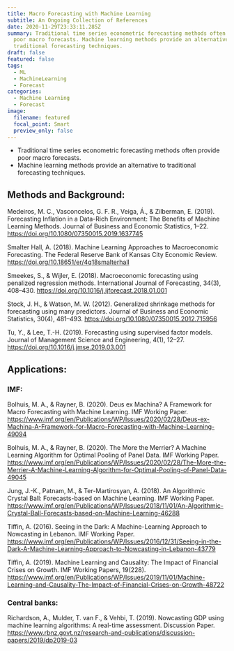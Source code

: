 ```yaml
---
title: Macro Forecasting with Machine Learning
subtitle: An Ongoing Collection of References
date: 2020-11-29T23:33:11.285Z
summary: Traditional time series econometric forecasting methods often provide
  poor macro forecasts. Machine learning methods provide an alternative to
  traditional forecasting techniques.
draft: false
featured: false
tags:
  - ML
  - MachineLearning
  - Forecast
categories:
  - Machine Learning
  - Forecast
image:
  filename: featured
  focal_point: Smart
  preview_only: false
---
```

* Traditional time series econometric forecasting methods often provide poor macro forecasts.
* Machine learning methods provide an alternative to traditional forecasting techniques.

## Methods and Background:

Medeiros, M. C., Vasconcelos, G. F. R., Veiga, Á., & Zilberman, E. (2019). Forecasting Inflation in a Data-Rich Environment: The Benefits of Machine Learning Methods. Journal of Business and Economic Statistics, 1–22. <https://doi.org/10.1080/07350015.2019.1637745>

Smalter Hall, A. (2018). Machine Learning Approaches to Macroeconomic Forecasting. The Federal Reserve Bank of Kansas City Economic Review. <https://doi.org/10.18651/er/4q18smalterhall>

Smeekes, S., & Wijler, E. (2018). Macroeconomic forecasting using penalized regression methods. International Journal of Forecasting, 34(3), 408–430. <https://doi.org/10.1016/j.ijforecast.2018.01.001>

Stock, J. H., & Watson, M. W. (2012). Generalized shrinkage methods for forecasting using many predictors. Journal of Business and Economic Statistics, 30(4), 481–493. <https://doi.org/10.1080/07350015.2012.715956>

Tu, Y., & Lee, T.-H. (2019). Forecasting using supervised factor models. Journal of Management Science and Engineering, 4(1), 12–27. <https://doi.org/10.1016/j.jmse.2019.03.001>

## Applications:

### IMF:

Bolhuis, M. A., & Rayner, B. (2020). Deus ex Machina? A Framework for Macro Forecasting with Machine Learning. IMF Working Paper. <https://www.imf.org/en/Publications/WP/Issues/2020/02/28/Deus-ex-Machina-A-Framework-for-Macro-Forecasting-with-Machine-Learning-49094>

Bolhuis, M. A., & Rayner, B. (2020). The More the Merrier? A Machine Learning Algorithm for Optimal Pooling of Panel Data. IMF Working Paper. <https://www.imf.org/en/Publications/WP/Issues/2020/02/28/The-More-the-Merrier-A-Machine-Learning-Algorithm-for-Optimal-Pooling-of-Panel-Data-49045>

Jung, J.-K., Patnam, M., & Ter-Martirosyan, A. (2018). An Algorithmic Crystal Ball: Forecasts-based on Machine Learning. IMF Working Paper. <https://www.imf.org/en/Publications/WP/Issues/2018/11/01/An-Algorithmic-Crystal-Ball-Forecasts-based-on-Machine-Learning-46288>

Tiffin, A. (2016). Seeing in the Dark: A Machine-Learning Approach to Nowcasting in Lebanon. IMF Working Paper. <https://www.imf.org/en/Publications/WP/Issues/2016/12/31/Seeing-in-the-Dark-A-Machine-Learning-Approach-to-Nowcasting-in-Lebanon-43779>

Tiffin, A. (2019). Machine Learning and Causality: The Impact of Financial Crises on Growth. IMF Working Papers, 19(228). <https://www.imf.org/en/Publications/WP/Issues/2019/11/01/Machine-Learning-and-Causality-The-Impact-of-Financial-Crises-on-Growth-48722>

### Central banks:

Richardson, A., Mulder, T. van F., & Vehbi, T. (2019). Nowcasting GDP using machine learning algorithms: A real-time assessment. Discussion Paper. <https://www.rbnz.govt.nz/research-and-publications/discussion-papers/2019/dp2019-03>